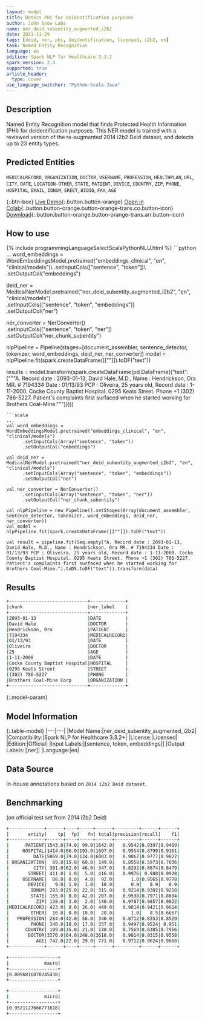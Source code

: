 ```yaml
---
layout: model
title: Detect PHI for deidentification purposes
author: John Snow Labs
name: ner_deid_subentity_augmented_i2b2
date: 2021-11-29
tags: [deid, ner, phi, deidentification, licensed, i2b2, en]
task: Named Entity Recognition
language: en
edition: Spark NLP for Healthcare 3.3.2
spark_version: 2.4
supported: true
article_header:
  type: cover
use_language_switcher: "Python-Scala-Java"
---
```


## Description

Named Entity Recognition model that finds Protected Health Information (PHI) for deidentification purposes. 
This NER model is trained with a reviewed version of the re-augmented 2014 i2b2 Deid dataset, and detects up to 23 entity types.

## Predicted Entities

`MEDICALRECORD`, `ORGANIZATION`, `DOCTOR`, `USERNAME`, `PROFESSION`, `HEALTHPLAN`, `URL`, `CITY`, `DATE`, `LOCATION-OTHER`, `STATE`, `PATIENT`, `DEVICE`, `COUNTRY`, `ZIP`, `PHONE`, `HOSPITAL`, `EMAIL`, `IDNUM`, `SREET`, `BIOID`, `FAX`, `AGE`

{:.btn-box}
[Live Demo](https://demo.johnsnowlabs.com/healthcare/NER_DEMOGRAPHICS/){:.button.button-orange}
[Open in Colab](https://colab.research.google.com/github/JohnSnowLabs/spark-nlp-workshop/blob/master/tutorials/Certification_Trainings/Healthcare/4.Clinical_DeIdentification.ipynb){:.button.button-orange.button-orange-trans.co.button-icon}
[Download](https://s3.amazonaws.com/auxdata.johnsnowlabs.com/clinical/models/ner_deid_subentity_augmented_i2b2_en_3.3.2_2.4_1638185564971.zip){:.button.button-orange.button-orange-trans.arr.button-icon}

## How to use



<div class="tabs-box" markdown="1">
{% include programmingLanguageSelectScalaPythonNLU.html %}
```python
...
word_embeddings = WordEmbeddingsModel.pretrained("embeddings_clinical", "en", "clinical/models")\
      .setInputCols(["sentence", "token"])\
      .setOutputCol("embeddings")

deid_ner = MedicalNerModel.pretrained("ner_deid_subentity_augmented_i2b2", "en", "clinical/models") \
      .setInputCols(["sentence", "token", "embeddings"]) \
      .setOutputCol("ner")

ner_converter = NerConverter()\
      .setInputCols(["sentence", "token", "ner"])\
      .setOutputCol("ner_chunk_subentity")

nlpPipeline = Pipeline(stages=[document_assembler, sentence_detector, tokenizer, word_embeddings, deid_ner, ner_converter])
model = nlpPipeline.fit(spark.createDataFrame([[""]]).toDF("text"))

results = model.transform(spark.createDataFrame(pd.DataFrame({"text": ["""A. Record date : 2093-01-13, David Hale, M.D., Name : Hendrickson, Ora MR. # 7194334 Date : 01/13/93 PCP : Oliveira, 25 years old, Record date : 1-11-2000. Cocke County Baptist Hospital. 0295 Keats Street. Phone +1 (302) 786-5227. Patient's complaints first surfaced when he started working for Brothers Coal-Mine."""]})))
```
```scala
...
val word_embeddings = WordEmbeddingsModel.pretrained("embeddings_clinical", "en", "clinical/models")
      .setInputCols(Array("sentence", "token"))
      .setOutputCol("embeddings")

val deid_ner = MedicalNerModel.pretrained("ner_deid_subentity_augmented_i2b2", "en", "clinical/models") 
      .setInputCols(Array("sentence", "token", "embeddings")) 
      .setOutputCol("ner")

val ner_converter = NerConverter()
      .setInputCols(Array("sentence", "token", "ner"))
      .setOutputCol("ner_chunk_subentity")

val nlpPipeline = new Pipeline().setStages(Array(document_assembler, sentence_detector, tokenizer, word_embeddings, deid_ner, ner_converter))
val model = nlpPipeline.fit(spark.createDataFrame([[""]]).toDF("text"))

val result = pipeline.fit(Seq.empty["A. Record date : 2093-01-13, David Hale, M.D., Name : Hendrickson, Ora MR. # 7194334 Date : 01/13/93 PCP : Oliveira, 25 years old, Record date : 1-11-2000. Cocke County Baptist Hospital. 0295 Keats Street. Phone +1 (302) 786-5227. Patient's complaints first surfaced when he started working for Brothers Coal-Mine."].toDS.toDF("text")).transform(data)
```
</div>

## Results

```bash
+-----------------------------+-------------+
|chunk                        |ner_label    |
+-----------------------------+-------------+
|2093-01-13                   |DATE         |
|David Hale                   |DOCTOR       |
|Hendrickson, Ora             |PATIENT      |
|7194334                      |MEDICALRECORD|
|01/13/93                     |DATE         |
|Oliveira                     |DOCTOR       |
|25                           |AGE          |
|1-11-2000                    |DATE         |
|Cocke County Baptist Hospital|HOSPITAL     |
|0295 Keats Street            |STREET       |
|(302) 786-5227               |PHONE        |
|Brothers Coal-Mine Corp      |ORGANIZATION |
+-----------------------------+-------------+
```

{:.model-param}
## Model Information

{:.table-model}
|---|---|
|Model Name:|ner_deid_subentity_augmented_i2b2|
|Compatibility:|Spark NLP for Healthcare 3.3.2+|
|License:|Licensed|
|Edition:|Official|
|Input Labels:|[sentence, token, embeddings]|
|Output Labels:|[ner]|
|Language:|en|

## Data Source

In-house annotations based on `2014 i2b2 Deid dataset`.

## Benchmarking

(on official test set from 2014 i2b2 Deid)

```bash
+-------------+------+----+-----+------+---------+------+------+
|       entity|    tp|  fp|   fn| total|precision|recall|    f1|
+-------------+------+----+-----+------+---------+------+------+
|      PATIENT|1543.0|74.0| 99.0|1642.0|   0.9542|0.9397|0.9469|
|     HOSPITAL|1414.0|66.0|193.0|1607.0|   0.9554|0.8799|0.9161|
|         DATE|5869.0|79.0|134.0|6003.0|   0.9867|0.9777|0.9822|
| ORGANIZATION|  89.0|15.0| 60.0| 149.0|   0.8558|0.5973|0.7036|
|         CITY| 301.0|62.0| 46.0| 347.0|   0.8292|0.8674|0.8479|
|       STREET| 411.0| 1.0|  5.0| 416.0|   0.9976| 0.988|0.9928|
|     USERNAME|  88.0| 0.0|  4.0|  92.0|      1.0|0.9565|0.9778|
|       DEVICE|   9.0| 1.0|  1.0|  10.0|      0.9|   0.9|   0.9|
|        IDNUM| 293.0|25.0| 22.0| 315.0|   0.9214|0.9302|0.9258|
|        STATE| 165.0| 8.0| 42.0| 207.0|   0.9538|0.7971|0.8684|
|          ZIP| 138.0| 3.0|  2.0| 140.0|   0.9787|0.9857|0.9822|
|MEDICALRECORD| 423.0| 8.0| 26.0| 449.0|   0.9814|0.9421|0.9614|
|        OTHER|  10.0| 0.0| 10.0|  20.0|      1.0|   0.5|0.6667|
|   PROFESSION| 284.0|42.0| 56.0| 340.0|   0.8712|0.8353|0.8529|
|        PHONE| 340.0|18.0| 17.0| 357.0|   0.9497|0.9524| 0.951|
|      COUNTRY| 109.0|35.0| 21.0| 130.0|   0.7569|0.8385|0.7956|
|       DOCTOR|3370.0|64.0|248.0|3618.0|   0.9814|0.9315|0.9558|
|          AGE| 742.0|22.0| 29.0| 771.0|   0.9712|0.9624|0.9668|
+-------------+------+----+-----+------+---------+------+------+

+------------------+
|             macro|
+------------------+
|0.8096816070245438|
+------------------+

+------------------+
|             micro|
+------------------+
|0.9521127666771618|
+------------------+
```
